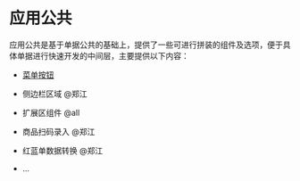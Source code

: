 # 应用公共

应用公共是基于单据公共的基础上，提供了一些可进行拼装的组件及选项，便于具体单据进行快速开发的中间层，主要提供以下内容：

* [菜单按钮](/ying-yong-gong-gong/cai-dan-an-niu.md)

* 侧边栏区域 @郑江

* 扩展区组件 @all

* 商品扫码录入 @郑江
* 红蓝单数据转换 @郑江
* ...



